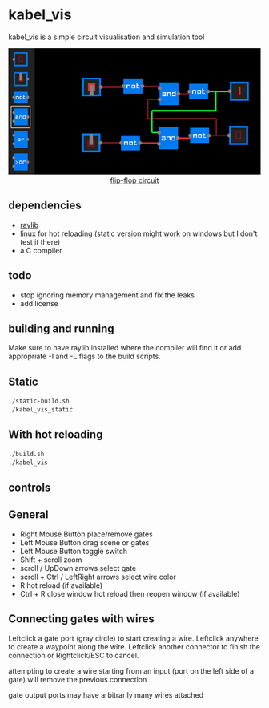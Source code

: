 # kabel_vis 

kabel_vis is a simple circuit visualisation and simulation tool

<p align="center">
  <img alt="Flip-flop circuit in kabel_vis"
       src="extra/flip-flop.png">
<a href="https://en.wikipedia.org/wiki/Flip-flop_(electronics)">flip-flop circuit</a>

dependencies
------------
 - [raylib](https://github.com/raysan5/raylib)
 - linux for hot reloading (static version might work on windows but I don't test it there)
 - a C compiler

todo
----
 - stop ignoring memory management and fix the leaks
 - add license

building and running
--------------------
Make sure to have raylib installed where the compiler will find it 
or add appropriate -I and -L flags to the build scripts.

## Static
```sh
./static-build.sh
./kabel_vis_static
```
## With hot reloading
```sh
./build.sh
./kabel_vis
```

controls
--------
## General
 - Right Mouse Button place/remove gates
 - Left Mouse Button drag scene or gates
 - Left Mouse Button toggle switch
 - Shift + scroll zoom
 - scroll / UpDown arrows select gate
 - scroll + Ctrl / LeftRight arrows select wire color
 - R hot reload (if available)
 - Ctrl + R close window hot reload then reopen window (if available)
## Connecting gates with wires
 Leftclick a gate port (gray circle) to start creating a wire.
 Leftclick anywhere to create a waypoint along the wire.
 Leftclick another connector to finish the connection
 or Rightclick/ESC to cancel.


 attempting to create a wire starting from an input (port on the left side of a gate)
 will remove the previous connection
 
 gate output ports may have arbitrarily many wires attached
